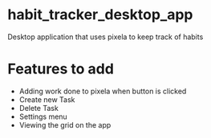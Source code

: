 # habit_tracker_desktop_app
Desktop application that uses pixela to keep track of habits


# Features to add
- Adding work done to pixela when button is clicked
- Create new Task
- Delete Task
- Settings menu
- Viewing the grid on the app


